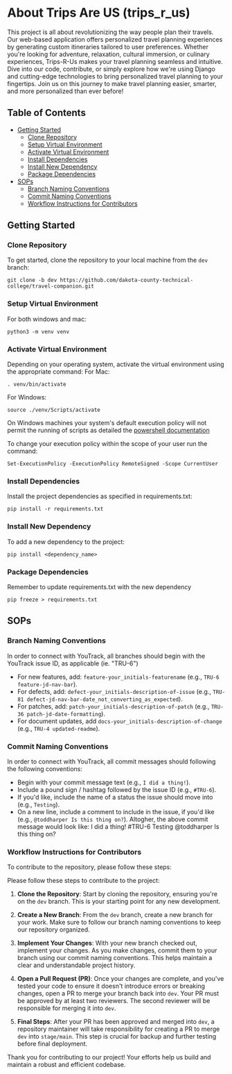 # About Trips Are US (trips_r_us)

This project is all about revolutionizing the way people plan their travels. Our web-based application offers personalized travel planning experiences by generating custom itineraries tailored to user preferences. Whether you're looking for adventure, relaxation, cultural immersion, or culinary experiences, Trips-R-Us makes your travel planning seamless and intuitive. Dive into our code, contribute, or simply explore how we're using Django and cutting-edge technologies to bring personalized travel planning to your fingertips. Join us on this journey to make travel planning easier, smarter, and more personalized than ever before!

## Table of Contents

- [Getting Started](#getting-started)
  - [Clone Repository](#clone-repository)
  - [Setup Virtual Environment](#setup-virtual-environment)
  - [Activate Virtual Environment](#activate-virtual-environment)
  - [Install Dependencies](#install-dependencies)
  - [Install New Dependency](#install-new-dependency)
  - [Package Dependencies](#package-dependencies)
- [SOPs](#second-dev-sets-different-link)
  - [Branch Naming Conventions](#branch-naming-conventions)
  - [Commit Naming Conventions](#commit-naming-conventions)
  - [Workflow Instructions for Contributors](#workflow-instructions-for-contributors)

## Getting Started

### Clone Repository

To get started, clone the repository to your local machine from the `dev` branch:

```shell
git clone -b dev https://github.com/dakota-county-technical-college/travel-companion.git
```

### Setup Virtual Environment

For both windows and mac:

```shell
python3 -m venv venv
```

### Activate Virtual Environment

Depending on your operating system, activate the virtual environment using the appropriate command:
For Mac:

```shell
. venv/bin/activate
```

For Windows:

```shell
source ./venv/Scripts/activate
```

On Windows machines your system's default execution policy will not permit the running of scripts as detailed the [powershell documentation](https://learn.microsoft.com/en-us/powershell/module/microsoft.powershell.core/about/about_execution_policies?view=powershell-7.4)

To change your execution policy within the scope of your user run the command:

```shell
Set-ExecutionPolicy -ExecutionPolicy RemoteSigned -Scope CurrentUser
```

### Install Dependencies

Install the project dependencies as specified in requirements.txt:

```shell
pip install -r requirements.txt
```

### Install New Dependency

To add a new dependency to the project:

```shell
pip install <dependency_name>
```

### Package Dependencies

Remember to update requirements.txt with the new dependency

```shell
pip freeze > requirements.txt
```

## SOPs

### Branch Naming Conventions

In order to connect with YouTrack, all branches should begin with the YouTrack issue ID, as applicable (ie. "TRU-6")

- For new features, add: `feature-your_initials-featurename` (e.g., `TRU-6 feature-jd-nav-bar`).
- For defects, add: `defect-your_initials-description-of-issue` (e.g., `TRU-81 defect-jd-nav-bar-date_not_converting_as_expected`).
- For patches, add: `patch-your_initials-description-of-patch` (e.g., `TRU-36 patch-jd-date-formatting`).
- For document updates, add `docs-your_initials-description-of-change` (e.g., `TRU-4 updated-readme`).

### Commit Naming Conventions

In order to connect with YouTrack, all commit messages should following the following conventions:

- Begin with your commit message text (e.g., `I did a thing!`).
- Include a pound sign / hashtag followed by the issue ID (e.g., `#TRU-6`).
- If you'd like, include the name of a status the issue should move into (e.g., `Testing`).
- On a new line, include a comment to include in the issue, if you'd like (e.g., `@toddharper Is this thing on?`).
  Altogher, the above commit message would look like:
  I did a thing! #TRU-6 Testing
  @toddharper Is this thing on?

### Workflow Instructions for Contributors
To contribute to the repository, please follow these steps:

Please follow these steps to contribute to the project:

1. **Clone the Repository**: Start by cloning the repository, ensuring you're on the `dev` branch. This is your starting point for any new development.

2. **Create a New Branch**: From the `dev` branch, create a new branch for your work. Make sure to follow our branch naming conventions to keep our repository organized.

3. **Implement Your Changes**: With your new branch checked out, implement your changes. As you make changes, commit them to your branch using our commit naming conventions. This helps maintain a clear and understandable project history.

4. **Open a Pull Request (PR)**: Once your changes are complete, and you've tested your code to ensure it doesn't introduce errors or breaking changes, open a PR to merge your branch back into `dev`. Your PR must be approved by at least two reviewers. The second reviewer will be responsible for merging it into `dev`.

5. **Final Steps**: After your PR has been approved and merged into `dev`, a repository maintainer will take responsibility for creating a PR to merge `dev` into `stage/main`. This step is crucial for backup and further testing before final deployment.

Thank you for contributing to our project! Your efforts help us build and maintain a robust and efficient codebase.

